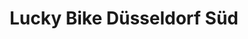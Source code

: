 ---
title: "Lucky Bike Düsseldorf Süd"
url: /duesseldorf/lucky-bike-duesseldorf-sued/
shop: Fahrrad
---